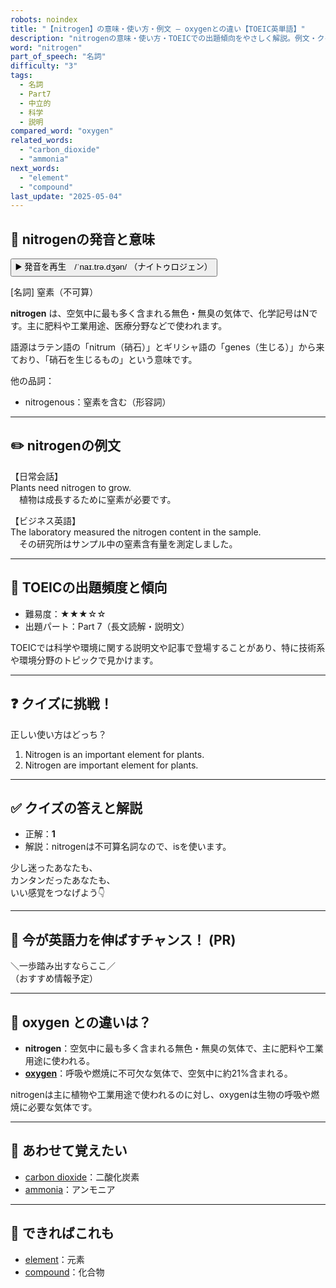 ```yaml
---
robots: noindex
title: "【nitrogen】の意味・使い方・例文 ― oxygenとの違い【TOEIC英単語】"
description: "nitrogenの意味・使い方・TOEICでの出題傾向をやさしく解説。例文・クイズ付きでoxygenとの違いもわかりやすく学べます。"
word: "nitrogen"
part_of_speech: "名詞"
difficulty: "3"
tags:
  - 名詞
  - Part7
  - 中立的
  - 科学
  - 説明
compared_word: "oxygen"
related_words:
  - "carbon_dioxide"
  - "ammonia"
next_words:
  - "element"
  - "compound"
last_update: "2025-05-04"
---
```


## 🔰 nitrogenの発音と意味

<button class="play-audio" onclick="playTTS('nitrogen')">
  <span class="play-audio-main">
    ▶️ 発音を再生　/ˈnaɪ.trə.dʒən/
  </span>
  <span class="play-audio-sub">
    （ナイトゥロジェン）
  </span>
</button>

[名詞] 窒素（不可算）

**nitrogen** は、空気中に最も多く含まれる無色・無臭の気体で、化学記号はNです。主に肥料や工業用途、医療分野などで使われます。

語源はラテン語の「nitrum（硝石）」とギリシャ語の「genes（生じる）」から来ており、「硝石を生じるもの」という意味です。

他の品詞：  
- nitrogenous：窒素を含む（形容詞）

---

## ✏️ nitrogenの例文

【日常会話】  
Plants need nitrogen to grow.  
　植物は成長するために窒素が必要です。

【ビジネス英語】  
The laboratory measured the nitrogen content in the sample.  
　その研究所はサンプル中の窒素含有量を測定しました。

---

## 🎯 TOEICの出題頻度と傾向

- 難易度：★★★☆☆
- 出題パート：Part 7（長文読解・説明文）

TOEICでは科学や環境に関する説明文や記事で登場することがあり、特に技術系や環境分野のトピックで見かけます。

---

## ❓ クイズに挑戦！

正しい使い方はどっち？

1. Nitrogen is an important element for plants.  
2. Nitrogen are important element for plants.

---

## ✅ クイズの答えと解説

- 正解：**1**
- 解説：nitrogenは不可算名詞なので、isを使います。

少し迷ったあなたも、  
カンタンだったあなたも、  
いい感覚をつなげよう👇️

---

## 🚀 今が英語力を伸ばすチャンス！ (PR)

<div class="info-center">
＼一歩踏み出すならここ／<br>  
（おすすめ情報予定）
</div>

---

## 🤔  oxygen との違いは？

- **nitrogen**：空気中に最も多く含まれる無色・無臭の気体で、主に肥料や工業用途に使われる。
- **[oxygen](/word/oxygen)**：呼吸や燃焼に不可欠な気体で、空気中に約21%含まれる。

nitrogenは主に植物や工業用途で使われるのに対し、oxygenは生物の呼吸や燃焼に必要な気体です。

---

## 🧩 あわせて覚えたい

- [carbon dioxide](/word/carbon_dioxide)：二酸化炭素
- [ammonia](/word/ammonia)：アンモニア

---

## 📖 できればこれも

- [element](/word/element)：元素
- [compound](/word/compound)：化合物

<!-- cvid: aid21_bid20 -->
